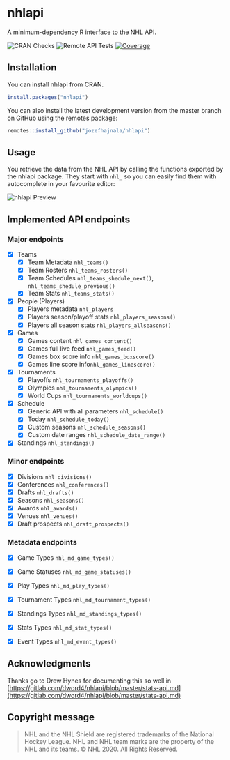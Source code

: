 # nhlapi

A minimum-dependency R interface to the NHL API.

![CRAN Checks](https://github.com/jozefhajnala/nhlapi/workflows/check_cran/badge.svg)
![Remote API Tests](https://github.com/jozefhajnala/nhlapi/workflows/test_remote_api/badge.svg)
[![Coverage](https://img.shields.io/codecov/c/github/jozefhajnala/nhlapi/master.svg)](https://codecov.io/github/jozefhajnala/nhlapi?branch=master)

## Installation

You can install nhlapi from CRAN. 

```r
install.packages("nhlapi")
```

You can also install the latest development version from the master branch on GitHub using the remotes package:

```r
remotes::install_github("jozefhajnala/nhlapi")
```

## Usage

You retrieve the data from the NHL API by calling the functions exported by the nhlapi package. They start with `nhl_` so you can easily find them with autocomplete in your favourite editor:

![nhlapi Preview](https://user-images.githubusercontent.com/23148397/80225712-b5dc3c00-864b-11ea-9613-a5c08749933f.gif)

## Implemented API endpoints

### Major endpoints

- [x] Teams
    - [x] Team Metadata `nhl_teams()`
    - [x] Team Rosters `nhl_teams_rosters()`
    - [x] Team Schedules `nhl_teams_shedule_next()`, `nhl_teams_shedule_previous()`
    - [x] Team Stats `nhl_teams_stats()`
    
- [x] People (Players)
    - [x] Players metadata `nhl_players`
    - [x] Players season/playoff stats `nhl_players_seasons()`
    - [x] Players all season stats `nhl_players_allseasons()`

- [x] Games
    - [x] Games content `nhl_games_content()`
    - [x] Games full live feed `nhl_games_feed()`
    - [x] Games box score info `nhl_games_boxscore()`
    - [x] Games line score info`nhl_games_linescore()`

- [x] Tournaments
    - [x] Playoffs `nhl_tournaments_playoffs()`
    - [x] Olympics `nhl_tournaments_olympics()`
    - [x] World Cups `nhl_tournaments_worldcups()`
    
- [x] Schedule
    - [x] Generic API with all parameters `nhl_schedule()`
    - [x] Today `nhl_schedule_today()`
    - [x] Custom seasons `nhl_schedule_seasons()`
    - [x] Custom date ranges `nhl_schedule_date_range()`

- [x] Standings `nhl_standings()`

### Minor endpoints

- [x] Divisions `nhl_divisions()`
- [x] Conferences `nhl_conferences()`
- [x] Drafts `nhl_drafts()`
- [x] Seasons `nhl_seasons()`
- [x] Awards `nhl_awards()`
- [x] Venues `nhl_venues()`
- [x] Draft prospects `nhl_draft_prospects()`

### Metadata endpoints

- [x] Game Types `nhl_md_game_types()`
- [x] Game Statuses `nhl_md_game_statuses()`
- [x] Play Types `nhl_md_play_types()`
- [x] Tournament Types `nhl_md_tournament_types()`
- [x] Standings Types `nhl_md_standings_types()`
- [x] Stats Types `nhl_md_stat_types()`
- [x] Event Types `nhl_md_event_types()`


## Acknowledgments

Thanks go to Drew Hynes for documenting this so well in [https://gitlab.com/dword4/nhlapi/blob/master/stats-api.md](https://gitlab.com/dword4/nhlapi/blob/master/stats-api.md)


## Copyright message

> NHL and the NHL Shield are registered trademarks of the National Hockey League. NHL and NHL team marks are the property of the NHL and its teams. © NHL 2020. All Rights Reserved.

